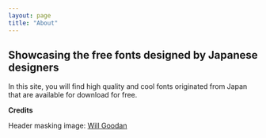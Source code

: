 ```yaml
---
layout: page
title: "About"
---
```


## Showcasing the free fonts designed by Japanese designers

In this site, you will find high quality and cool fonts originated from Japan that are available for download for free.

**Credits**

Header masking image: [Will Goodan](http://www.flickr.com/photos/theprimela/6909405635/)
